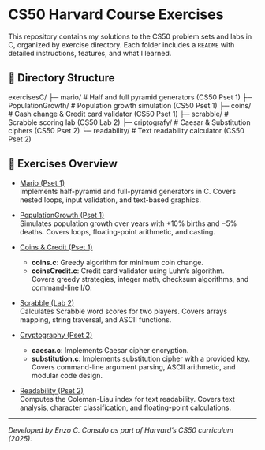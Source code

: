 # CS50 Harvard Course Exercises

This repository contains my solutions to the CS50 problem sets and labs in C, organized by exercise directory. Each folder includes a `README` with detailed instructions, features, and what I learned.

## 📂 Directory Structure
exercisesC/
├─ mario/ # Half and full pyramid generators (CS50 Pset 1)
├─ PopulationGrowth/ # Population growth simulation (CS50 Pset 1)
├─ coins/ # Cash change & Credit card validator (CS50 Pset 1)
├─ scrabble/ # Scrabble scoring lab (CS50 Lab 2)
├─ criptografy/ # Caesar & Substitution ciphers (CS50 Pset 2)
└─ readability/ # Text readability calculator (CS50 Pset 2)


## 📖 Exercises Overview

- [Mario (Pset 1)](exercisesC/mario)  
  Implements half-pyramid and full-pyramid generators in C. Covers nested loops, input validation, and text-based graphics.

- [PopulationGrowth (Pset 1)](exercisesC/PopulationGrowth)  
  Simulates population growth over years with +10% births and −5% deaths. Covers loops, floating-point arithmetic, and casting.

- [Coins & Credit (Pset 1)](exercisesC/coins)  
  - **coins.c**: Greedy algorithm for minimum coin change.  
  - **coinsCredit.c**: Credit card validator using Luhn’s algorithm.  
  Covers greedy strategies, integer math, checksum algorithms, and command-line I/O.

- [Scrabble (Lab 2)](exercisesC/scrabble)  
  Calculates Scrabble word scores for two players. Covers arrays mapping, string traversal, and ASCII functions.

- [Cryptography (Pset 2)](exercisesC/criptografy)  
  - **caesar.c**: Implements Caesar cipher encryption.  
  - **substitution.c**: Implements substitution cipher with a provided key.  
  Covers command-line argument parsing, ASCII arithmetic, and modular code design.

- [Readability (Pset 2)](exercisesC/readability)  
  Computes the Coleman-Liau index for text readability. Covers text analysis, character classification, and floating-point calculations.

---

*Developed by Enzo C. Consulo as part of Harvard’s CS50 curriculum (2025).*
